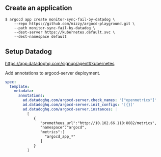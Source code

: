## Create an application

```
$ argocd app create monitor-sync-fail-by-datadog \
    --repo https://github.com/mizzy/argocd-playground.git \
    --path monitor-sync-fail-by-datadog \
    --dest-server https://kubernetes.default.svc \
    --dest-namespace default
```

## Setup Datadog

https://app.datadoghq.com/signup/agent#kubernetes

Add annotations to argocd-server deployment.

```yaml
spec:
  template:
    metadata:
      annotations:
        ad.datadoghq.com/argocd-server.check_names: '["openmetrics"]'
        ad.datadoghq.com/argocd-server.init_configs: '[{}]'
        ad.datadoghq.com/argocd-server.instances: |
          [
             {
                "prometheus_url":"http://10.102.66.118:8082/metrics",
                "namespace":"argocd",
                "metrics":[
                  "argocd_app_*"
                ]
             }
          ]
```
